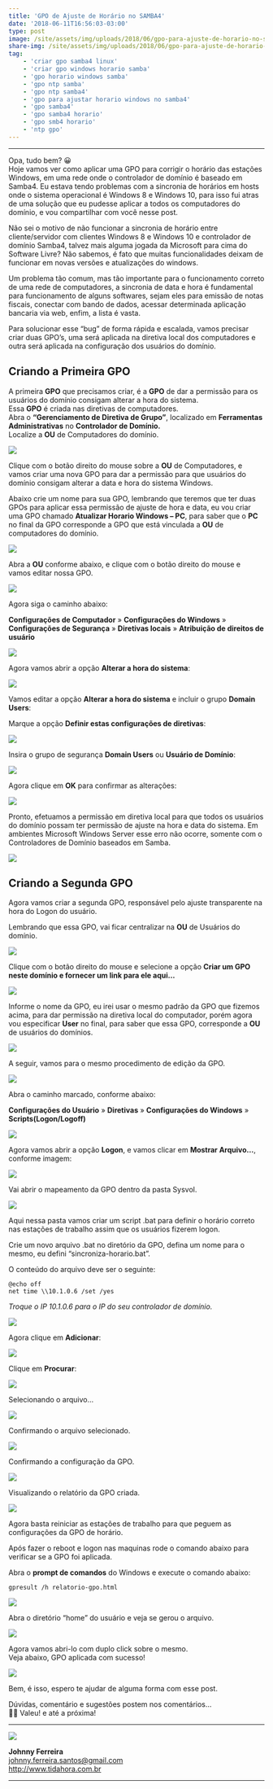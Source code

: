 ```yaml
---
title: 'GPO de Ajuste de Horário no SAMBA4'
date: '2018-06-11T16:56:03-03:00'
type: post
image: /site/assets/img/uploads/2018/06/gpo-para-ajuste-de-horario-no-samba4.png
share-img: /site/assets/img/uploads/2018/06/gpo-para-ajuste-de-horario-no-samba4.png
tag:
    - 'criar gpo samba4 linux'
    - 'criar gpo windows horario samba'
    - 'gpo horario windows samba'
    - 'gpo ntp samba'
    - 'gpo ntp samba4'
    - 'gpo para ajustar horario windows no samba4'
    - 'gpo samba4'
    - 'gpo samba4 horario'
    - 'gpo smb4 horario'
    - 'ntp gpo'
---
```


- - - - - -

Opa, tudo bem? 😀  
Hoje vamos ver como aplicar uma GPO para corrigir o horário das estações Windows, em uma rede onde o controlador de domínio é baseado em Samba4. Eu estava tendo problemas com a sincronia de horários em hosts onde o sistema operacional é Windows 8 e Windows 10, para isso fui atras de uma solução que eu pudesse aplicar a todos os computadores do domínio, e vou compartilhar com você nesse post.

Não sei o motivo de não funcionar a sincronia de horário entre cliente/servidor com clientes Windows 8 e Windows 10 e controlador de domínio Samba4, talvez mais alguma jogada da Microsoft para cima do Software Livre? Não sabemos, é fato que muitas funcionalidades deixam de funcionar em novas versões e atualizações do windows.

Um problema tão comum, mas tão importante para o funcionamento correto de uma rede de computadores, a sincronia de data e hora é fundamental para funcionamento de alguns softwares, sejam eles para emissão de notas fiscais, conectar com bando de dados, acessar determinada aplicação bancaria via web, enfim, a lista é vasta.

Para solucionar esse “bug” de forma rápida e escalada, vamos precisar criar duas GPO’s, uma será aplicada na diretiva local dos computadores e outra será aplicada na configuração dos usuários do domínio.

Criando a Primeira GPO
----------------------

A primeira **GPO** que precisamos criar, é a **GPO** de dar a permissão para os usuários do domínio consigam alterar a hora do sistema.  
Essa **GPO** é criada nas diretivas de computadores.  
Abra o **“Gerenciamento de Diretiva de Grupo”**, localizado em **Ferramentas Administrativas** no **Controlador de Domínio.**  
Localize a **OU** de Computadores do domínio.  

![](/site/assets/img/uploads/2018/06/gpo-horario-1.png)  

Clique com o botão direito do mouse sobre a **OU** de Computadores, e vamos criar uma nova GPO para dar a permissão para que usuários do domínio consigam alterar a data e hora do sistema Windows.

Abaixo crie um nome para sua GPO, lembrando que teremos que ter duas GPOs para aplicar essa permissão de ajuste de hora e data, eu vou criar uma GPO chamado **Atualizar Horario Windows – PC**, para saber que o **PC** no final da GPO corresponde a GPO que está vinculada a **OU** de computadores do domínio.

![](/site/assets/img/uploads/2018/06/gpo-horario-2.png)  

Abra a **OU** conforme abaixo, e clique com o botão direito do mouse e vamos editar nossa GPO.

![](/site/assets/img/uploads/2018/06/gpo-horario-3.png)  
 
Agora siga o caminho abaixo:

**Configurações de Computador** » **Configurações do Windows** » **Configurações de Segurança** » **Diretivas locais** » **Atribuição de direitos de usuário**

![](/site/assets/img/uploads/2018/06/gpo-horario-4.png)  

Agora vamos abrir a opção **Alterar a hora do sistema**:

![](/site/assets/img/uploads/2018/06/gpo-horario-5.png)  
  
Vamos editar a opção **Alterar a hora do sistema** e incluir o grupo **Domain Users**:

Marque a opção **Definir estas configurações de diretivas**:

![](/site/assets/img/uploads/2018/06/gpo-horario-6.png)  

Insira o grupo de segurança **Domain Users** ou **Usuário de Domínio**:

![](/site/assets/img/uploads/2018/06/gpo-horario-7.png)  

Agora clique em **OK** para confirmar as alterações:

![](/site/assets/img/uploads/2018/06/gpo-horario-8.png)

Pronto, efetuamos a permissão em diretiva local para que todos os usuários do domínio possam ter permissão de ajuste na hora e data do sistema. Em ambientes Microsoft Windows Server esse erro não ocorre, somente com o Controladores de Domínio baseados em Samba.

![](/site/assets/img/uploads/2018/06/gpo-horario-9.png)



Criando a Segunda GPO
---------------------

Agora vamos criar a segunda GPO, responsável pelo ajuste transparente na hora do Logon do usuário.

Lembrando que essa GPO, vai ficar centralizar na **OU** de Usuários do domínio.

![](/site/assets/img/uploads/2018/06/gpo-horario-10.png)

Clique com o botão direito do mouse e selecione a opção **Criar um GPO neste domínio e fornecer um link para ele aqui…**

![](/site/assets/img/uploads/2018/06/gpo-horario-11.png)

Informe o nome da GPO, eu irei usar o mesmo padrão da GPO que fizemos acima, para dar permissão na diretiva local do computador, porém agora vou especificar **User** no final, para saber que essa GPO, corresponde a **OU** de usuários do domínios.

![](/site/assets/img/uploads/2018/06/gpo-horario-12.png)

A seguir, vamos para o mesmo procedimento de edição da GPO.

![](/site/assets/img/uploads/2018/06/gpo-horario-13.png)

Abra o caminho marcado, conforme abaixo:

**Configurações do Usuário** » **Diretivas** » **Configurações do Windows** » **Scripts(Logon/Logoff)**

![](/site/assets/img/uploads/2018/06/gpo-horario-14.png)

Agora vamos abrir a opção **Logon**, e vamos clicar em **Mostrar Arquivo…**, conforme imagem:

![](/site/assets/img/uploads/2018/06/gpo-horario-15.png)

Vai abrir o mapeamento da GPO dentro da pasta Sysvol.

![](/site/assets/img/uploads/2018/06/gpo-horario-16.png)

Aqui nessa pasta vamos criar um script .bat para definir o horário correto nas estações de trabalho assim que os usuários fizerem logon.

Crie um novo arquivo .bat no diretório da GPO, defina um nome para o mesmo, eu defini “sincroniza-horario.bat”.

O conteúdo do arquivo deve ser o seguinte:

```
@echo off
net time \\10.1.0.6 /set /yes
```

*Troque o IP 10.1.0.6 para o IP do seu controlador de domínio.*

![](/site/assets/img/uploads/2018/06/gpo-horario-17.png)

Agora clique em **Adicionar**:

![](/site/assets/img/uploads/2018/06/gpo-horario-18.png)

Clique em **Procurar**:

![](/site/assets/img/uploads/2018/06/gpo-horario-19.png)

Selecionando o arquivo…

![](/site/assets/img/uploads/2018/06/gpo-horario-20.png)

Confirmando o arquivo selecionado.

![](/site/assets/img/uploads/2018/06/gpo-horario-21.png)

Confirmando a configuração da GPO.

![](/site/assets/img/uploads/2018/06/gpo-horario-22.png)

Visualizando o relatório da GPO criada.

![](/site/assets/img/uploads/2018/06/gpo-horario-23.png)

Agora basta reiniciar as estações de trabalho para que peguem as configurações da GPO de horário.

Após fazer o reboot e logon nas maquinas rode o comando abaixo para verificar se a GPO foi aplicada.

Abra o **prompt de comandos** do Windows e execute o comando abaixo:

```
gpresult /h relatorio-gpo.html
```

![](/site/assets/img/uploads/2018/06/gpo-horario-24.png)

Abra o diretório “home” do usuário e veja se gerou o arquivo.

![](/site/assets/img/uploads/2018/06/gpo-horario-25.png)

Agora vamos abri-lo com duplo click sobre o mesmo.  
Veja abaixo, GPO aplicada com sucesso!

![](/site/assets/img/uploads/2018/06/gpo-horario-26.png)

Bem, é isso, espero te ajudar de alguma forma com esse post.

Dúvidas, comentário e sugestões postem nos comentários…  
👋🏼 Valeu! e até a próxima!

- - - - - -

![](/site/assets/img/uploads/2017/11/foto-perfil-redondo-johnny.png)  

**Johnny Ferreira**  
<johnny.ferreira.santos@gmail.com>  
<http://www.tidahora.com.br>

- - - - - -